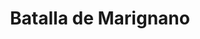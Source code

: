 ﻿---
title: "Batalla de Marignano"
permalink: periodes_333.html
layout: periode
dataInici: 1515-09-13
dataFi: 1515-09-14
sidebar: periodes
pares:
  - 330:
    title: "Guerra de la Liga de Cambrai"
    dataInici: "(1508)"
    dataFi: "(1516)"

fills:
jocsPrincipals:
jocsEscenaris:
  - title: "Marignan 1515"
    bggId: 15430
    escenari: "15430"
    dataInici: 
    dataFi: 

jocsEpoca:
  - title: "Arquebus"
    bggId: 198087
    escenari: "Marignano"

  - title: "All is lost save Honour"
    bggId: 22940
    escenari: "Marignano"
    dataInici: 
    dataFi: 

jocsEpocaEscenaris:
---
